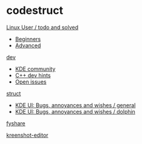 # codestruct

[Linux User / todo and solved]()

  * [Beginners](linux-user/linux-beginners-notes.md)
  * [Advanced](linux-user/linux-advanced-notes.md)

[dev]()

  * [KDE community](dev/kde-community.md)
  * [C++ dev hints](dev/dev-hints.md)
  * [Open issues](dev/dev-open-issues.md)

[struct]()

  * [KDE UI: Bugs, annoyances and wishes / general](struct/struct-main.md)
  * [KDE UI: Bugs, annoyances and wishes / dolphin](struct/struct-dolphin.md)

[fyshare](fyshare/index.md)

[kreenshot-editor](kreenshot-editor/index.htm)
